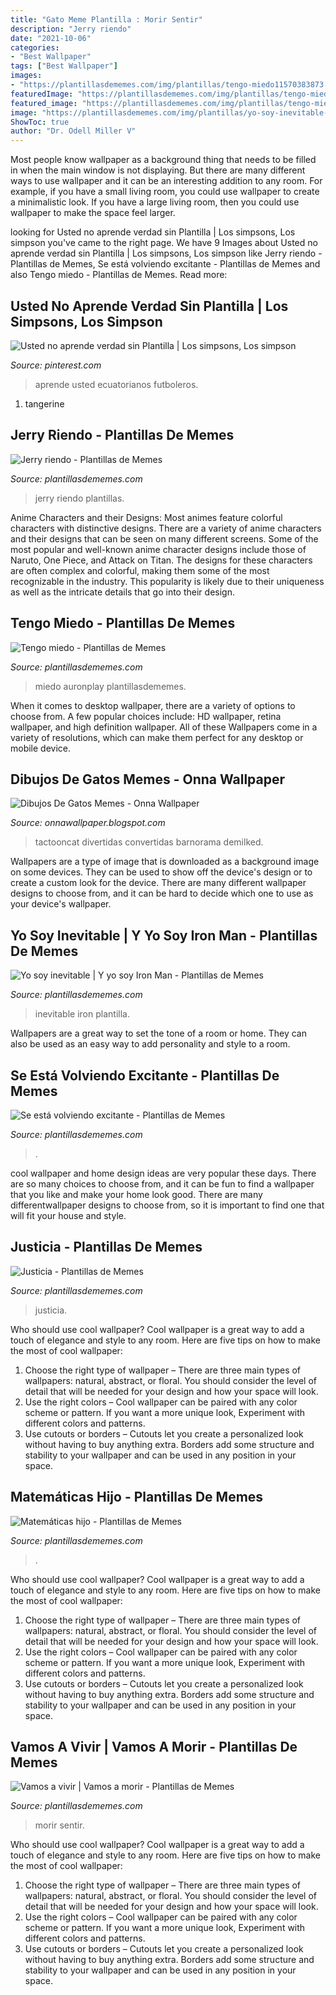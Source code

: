 ```yaml
---
title: "Gato Meme Plantilla : Morir Sentir"
description: "Jerry riendo"
date: "2021-10-06"
categories:
- "Best Wallpaper"
tags: ["Best Wallpaper"]
images:
- "https://plantillasdememes.com/img/plantillas/tengo-miedo11570383873.jpg"
featuredImage: "https://plantillasdememes.com/img/plantillas/tengo-miedo11570383873.jpg"
featured_image: "https://plantillasdememes.com/img/plantillas/tengo-miedo11570383873.jpg"
image: "https://plantillasdememes.com/img/plantillas/yo-soy-inevitable-y-yo-soy-iron-man21563747079.jpg"
ShowToc: true
author: "Dr. Odell Miller V"
---
```



Most people know wallpaper as a background thing that needs to be filled in when the main window is not displaying. But there are many different ways to use wallpaper and it can be an interesting addition to any room. For example, if you have a small living room, you could use wallpaper to create a minimalistic look. If you have a large living room, then you could use wallpaper to make the space feel larger.

	

		
looking for Usted no aprende verdad sin Plantilla | Los simpsons, Los simpson you've came to the right page. We have 9 Images about Usted no aprende verdad sin Plantilla | Los simpsons, Los simpson like Jerry riendo - Plantillas de Memes, Se está volviendo excitante - Plantillas de Memes and also Tengo miedo - Plantillas de Memes. Read more:
		
    
## Usted No Aprende Verdad Sin Plantilla | Los Simpsons, Los Simpson

<img loading=lazy src="https://i.pinimg.com/736x/6d/84/6e/6d846ea3f75443656f82c3caaeb85159.jpg" onerror="this.onerror=null;this.src='https://tse2.mm.bing.net/th?id=OIP.dnpucC0FcDMtJdr2ccgBfAHaET&amp;pid=15.1';" alt="Usted no aprende verdad sin Plantilla | Los simpsons, Los simpson">

_Source: pinterest.com_

>aprende usted ecuatorianos futboleros. 

	

1. tangerine 

    
## Jerry Riendo - Plantillas De Memes

<img loading=lazy src="https://plantillasdememes.com/img/plantillas/jerry-riendo01595820387.jpg" onerror="this.onerror=null;this.src='https://tse4.mm.bing.net/th?id=OIP.PigF9DLSNxUyHEZux4wULgHaD5&amp;pid=15.1';" alt="Jerry riendo - Plantillas de Memes">

_Source: plantillasdememes.com_

>jerry riendo plantillas. 

	

Anime Characters and their Designs: Most animes feature colorful characters with distinctive designs.
There are a variety of anime characters and their designs that can be seen on many different screens. Some of the most popular and well-known anime character designs include those of Naruto, One Piece, and Attack on Titan. The designs for these characters are often complex and colorful, making them some of the most recognizable in the industry. This popularity is likely due to their uniqueness as well as the intricate details that go into their design.

    
## Tengo Miedo - Plantillas De Memes

<img loading=lazy src="https://plantillasdememes.com/img/plantillas/tengo-miedo11570383873.jpg" onerror="this.onerror=null;this.src='https://tse1.mm.bing.net/th?id=OIP.3O7pGsJ9YEjQD7Aj2XCY_gHaGC&amp;pid=15.1';" alt="Tengo miedo - Plantillas de Memes">

_Source: plantillasdememes.com_

>miedo auronplay plantillasdememes. 

	

When it comes to desktop wallpaper, there are a variety of options to choose from. A few popular choices include: HD wallpaper, retina wallpaper, and high definition wallpaper. All of these Wallpapers come in a variety of resolutions, which can make them perfect for any desktop or mobile device. 

    
## Dibujos De Gatos Memes - Onna Wallpaper

<img loading=lazy src="https://static.boredpanda.com/blog/wp-content/uploads/2020/10/funny-viral-cat-memes-illustrated-tactooncat-fb10-png__700.jpg" onerror="this.onerror=null;this.src='https://tse4.mm.bing.net/th?id=OIP.18gZtRbEsQYRwcGyWqmFcwHaD5&amp;pid=15.1';" alt="Dibujos De Gatos Memes - Onna Wallpaper">

_Source: onnawallpaper.blogspot.com_

>tactooncat divertidas convertidas barnorama demilked. 

	

Wallpapers are a type of image that is downloaded as a background image on some devices. They can be used to show off the device's design or to create a custom look for the device. There are many different wallpaper designs to choose from, and it can be hard to decide which one to use as your device's wallpaper.

    
## Yo Soy Inevitable | Y Yo Soy Iron Man - Plantillas De Memes

<img loading=lazy src="https://plantillasdememes.com/img/plantillas/yo-soy-inevitable-y-yo-soy-iron-man21563747079.jpg" onerror="this.onerror=null;this.src='https://tse2.mm.bing.net/th?id=OIP.J0zt4-9VBoscD4WrMVztXgHaHM&amp;pid=15.1';" alt="Yo soy inevitable | Y yo soy Iron Man - Plantillas de Memes">

_Source: plantillasdememes.com_

>inevitable iron plantilla. 

	

Wallpapers are a great way to set the tone of a room or home. They can also be used as an easy way to add personality and style to a room.

    
## Se Está Volviendo Excitante - Plantillas De Memes

<img loading=lazy src="https://www.plantillasdememes.com/img/plantillas/se-esta-volviendo-excitante21613701450.png" onerror="this.onerror=null;this.src='https://tse4.mm.bing.net/th?id=OIP.jvH1tUjocHDjsE2NEjEg8gHaFf&amp;pid=15.1';" alt="Se está volviendo excitante - Plantillas de Memes">

_Source: plantillasdememes.com_

>. 

	

cool wallpaper and home design ideas are very popular these days. There are so many choices to choose from, and it can be fun to find a wallpaper that you like and make your home look good. There are many differentwallpaper designs to choose from, so it is important to find one that will fit your house and style.

    
## Justicia - Plantillas De Memes

<img loading=lazy src="https://plantillasdememes.com/img/plantillas/justicia11619053449.jpg" onerror="this.onerror=null;this.src='https://tse3.mm.bing.net/th?id=OIP.x03_P4UGO2HeGcl9boWqNwHaFj&amp;pid=15.1';" alt="Justicia - Plantillas de Memes">

_Source: plantillasdememes.com_

>justicia. 

	

Who should use cool wallpaper?
Cool wallpaper is a great way to add a touch of elegance and style to any room. Here are five tips on how to make the most of cool wallpaper: 
1) Choose the right type of wallpaper – There are three main types of wallpapers: natural, abstract, or floral. You should consider the level of detail that will be needed for your design and how your space will look. 
2) Use the right colors – Cool wallpaper can be paired with any color scheme or pattern. If you want a more unique look, Experiment with different colors and patterns. 
3) Use cutouts or borders – Cutouts let you create a personalized look without having to buy anything extra. Borders add some structure and stability to your wallpaper and can be used in any position in your space.

    
## Matemáticas Hijo - Plantillas De Memes

<img loading=lazy src="https://plantillasdememes.com/img/plantillas/matematicas-hijo2.jpg" onerror="this.onerror=null;this.src='https://tse4.mm.bing.net/th?id=OIP.DH2zTZp783Eih4k8ds8v4gHaHp&amp;pid=15.1';" alt="Matemáticas hijo - Plantillas de Memes">

_Source: plantillasdememes.com_

>. 

	

Who should use cool wallpaper?
Cool wallpaper is a great way to add a touch of elegance and style to any room. Here are five tips on how to make the most of cool wallpaper: 
1) Choose the right type of wallpaper – There are three main types of wallpapers: natural, abstract, or floral. You should consider the level of detail that will be needed for your design and how your space will look. 
2) Use the right colors – Cool wallpaper can be paired with any color scheme or pattern. If you want a more unique look, Experiment with different colors and patterns. 
3) Use cutouts or borders – Cutouts let you create a personalized look without having to buy anything extra. Borders add some structure and stability to your wallpaper and can be used in any position in your space.

    
## Vamos A Vivir | Vamos A Morir - Plantillas De Memes

<img loading=lazy src="https://plantillasdememes.com/img/plantillas/vamos-a-vivir-vamos-a-morir01587601183.jpg" onerror="this.onerror=null;this.src='https://tse2.mm.bing.net/th?id=OIP.Rksm4UYhZv18FrXSfDxhiwHaLW&amp;pid=15.1';" alt="Vamos a vivir | Vamos a morir - Plantillas de Memes">

_Source: plantillasdememes.com_

>morir sentir. 

	

Who should use cool wallpaper?
Cool wallpaper is a great way to add a touch of elegance and style to any room. Here are five tips on how to make the most of cool wallpaper: 
1) Choose the right type of wallpaper – There are three main types of wallpapers: natural, abstract, or floral. You should consider the level of detail that will be needed for your design and how your space will look. 
2) Use the right colors – Cool wallpaper can be paired with any color scheme or pattern. If you want a more unique look, Experiment with different colors and patterns. 
3) Use cutouts or borders – Cutouts let you create a personalized look without having to buy anything extra. Borders add some structure and stability to your wallpaper and can be used in any position in your space.

